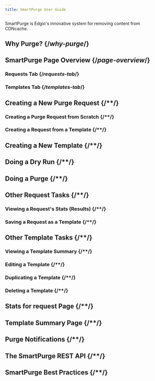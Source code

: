 ```yaml
---
title: SmartPurge User Guide
---
```


SmartPurge is Edgio's innovative system for removing content from CDNcache.



## Why Purge?  {/*why-purge*/}
## SmartPurge Page Overview  {/*page-overview*/}
### Requests Tab  {/*requests-tab*/}
### Templates Tab  {/*templates-tab*/}
## Creating a New Purge Request  {/**/}
### Creating a Purge Request from Scratch  {/**/}
### Creating a Request from a Template  {/**/}
## Creating a New Template  {/**/}
## Doing a Dry Run  {/**/}
## Doing a Purge  {/**/}
## Other Request Tasks  {/**/}
### Viewing a Request's Stats (Results)  {/**/}
### Saving a Request as a Template  {/**/}
## Other Template Tasks  {/**/}
### Viewing a Template Summary  {/**/}
### Editing a Template  {/**/}
### Duplicating a Template  {/**/}
### Deleting a Template  {/**/}
## Stats for request Page  {/**/}
## Template Summary Page  {/**/}
## Purge Notifications  {/**/}
## The SmartPurge REST API  {/**/}
## SmartPurge Best Practices  {/**/}
